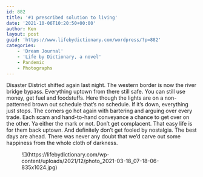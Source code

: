 ```yaml
---
id: 882
title: '#1 prescribed solution to living'
date: '2021-10-06T10:20:50+00:00'
author: Ken
layout: post
guid: 'https://www.lifebydictionary.com/wordpress/?p=882'
categories:
    - 'Dream Journal'
    - 'Life by Dictionary, a novel'
    - Pandemic
    - Photographs
---
```


Disaster District shifted again last night. The western border is now the river bridge bypass. Everything uptown from there still safe. You can still use money, get fuel and foodstuffs. Here though the lights are on a non-patterned brown out schedule that’s no schedule. If it’s down, everything just stops. The corners go hot again with bartering and arguing over every trade. Each scam and hand-to-hand conveyance a chance to get over on the other. Ya either the mark or not. Don’t get complacent. That easy life is for them back uptown. And definitely don’t get fooled by nostalgia. The best days are ahead. There was never any doubt that we’d carve out some happiness from the whole cloth of darkness.

<figure class="wp-block-image size-large">![](https://lifebydictionary.com/wp-content/uploads/2021/12/photo_2021-03-18_07-18-06-835x1024.jpg)</figure>